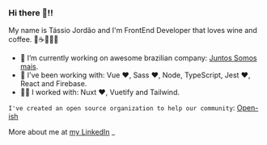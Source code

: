 ### Hi there 👋!!

My name is Tássio Jordão and I'm FrontEnd Developer that loves wine and coffee. 🍷☕️👨🏻‍💻

- 🔭 I’m currently working on awesome brazilian company: [Juntos Somos mais](https://github.com/juntossomosmais).
- 🚀 I've been working with: Vue ❤️, Sass ❤️, Node, TypeScript, Jest ❤️, React and Firebase.
- 🙅🏻 I worked with: Nuxt ❤️, Vuetify and Tailwind.

`I've created an open source organization to help our community`: [Open-ish](https://github.com/open-ish)

More about me at [my LinkedIn](https://www.linkedin.com/in/tassio-front-end/)
_ 
<!--
**tassioFront/tassioFront** is a ✨ _special_ ✨ repository because its `README.md` (this file) appears on your GitHub profile.

Here are some ideas to get you started:

- 🔭 I’m currently working on awesome brazilian company: [Juntos Somos mais](https://github.com/juntossomosmais).
- 🌱 I’m currently learning ...
- 👯 I’m looking to collaborate on ...
- 🤔 I’m looking for help with ...
- 💬 Ask me about ...
- 📫 How to reach me: ...
- 😄 Pronouns: ...
- ⚡ Fun fact: ...
-->
